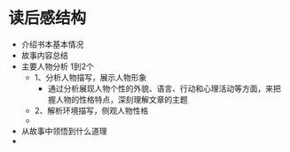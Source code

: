 # 读后感结构
- 介绍书本基本情况
- 故事内容总结
- 主要人物分析 1到2个
	- 1、分析人物描写，展示人物形象
		- 通过分析展现人物个性的外貌、语言、行动和心理活动等方面，来把握人物的性格特点，深刻理解文章的主题
	- 2、解析环境描写，侧观人物性格
	-
- 从故事中领悟到什么道理
-